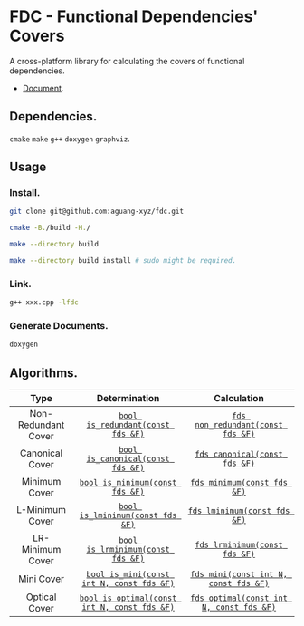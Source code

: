 # FDC - Functional Dependencies' Covers

A cross-platform library for calculating the covers of functional dependencies.

* [Document](https://aguang-xyz.github.io/fdc/namespacefdc.html).

## Dependencies.

`cmake` `make` `g++` `doxygen` `graphviz`.

## Usage

### Install.

```bash
git clone git@github.com:aguang-xyz/fdc.git

cmake -B./build -H./

make --directory build

make --directory build install # sudo might be required.
```

### Link.

```bash
g++ xxx.cpp -lfdc
```

### Generate Documents.

```bash
doxygen
```

## Algorithms.

| Type | Determination | Calculation
|:---:|:-----:|:----:|
| Non-Redundant Cover | [`bool is_redundant(const fds &F)`](https://aguang-xyz.github.io/fdc/group__algorithms.html#gacd3f67413e2b4badbb7a743d147d4122) | [`fds non_redundant(const fds &F)`](https://aguang-xyz.github.io/fdc/group__algorithms.html#ga40f20f64f21360947f32bec8fc771280) |
| Canonical Cover | [`bool is_canonical(const fds &F)`](https://aguang-xyz.github.io/fdc/group__algorithms.html#ga6f7c3eebb058e80db712ff650fe3fcd6) | [`fds canonical(const fds &F)`](https://aguang-xyz.github.io/fdc/group__algorithms.html#ga22211622a812c6160ef041e025ab7c9b) |
| Minimum Cover | [`bool is_minimum(const fds &F)`](https://aguang-xyz.github.io/fdc/group__algorithms.html#ga4366e0efe33ff07476e11e301a2246a1) | [`fds minimum(const fds &F)`](https://aguang-xyz.github.io/fdc/group__algorithms.html#ga593e7fa977c8be828fe7b12c027e1cf8) |
| L-Minimum Cover | [`bool is_lminimum(const fds &F)`](https://aguang-xyz.github.io/fdc/group__algorithms.html#ga9451f7e7dce4ba496860a0bccc9b363b) | [`fds lminimum(const fds &F)`](https://aguang-xyz.github.io/fdc/group__algorithms.html#gaaf764a60a4a782d4e4d7a1c154ef5a58) |
| LR-Minimum Cover | [`bool is_lrminimum(const fds &F)`](https://aguang-xyz.github.io/fdc/group__algorithms.html#gafcc19bab0f9b7dc2c803a9c6909ba10a) | [`fds lrminimum(const fds &F)`](https://aguang-xyz.github.io/fdc/group__algorithms.html#ga5f0a53e5324ac2c8d88ba7a0562f2f22) |
| Mini Cover | [`bool is_mini(const int N, const fds &F)`](https://aguang-xyz.github.io/fdc/group__algorithms.html#ga54a91a08d929dfd415d459f22c602330) | [`fds mini(const int N, const fds &F)`](https://aguang-xyz.github.io/fdc/group__algorithms.html#ga921b955e425f8577e3334582e0d55aaa) |
| Optical Cover | [`bool is optimal(const int N, const fds &F)`](https://aguang-xyz.github.io/fdc/group__algorithms.html#gacb116bfc83fcd310c957ebba959ab7bd) | [`fds optimal(const int N, const fds &F)`](https://aguang-xyz.github.io/fdc/group__algorithms.html#ga42b31942e18769018ea9957a528508cb) |
